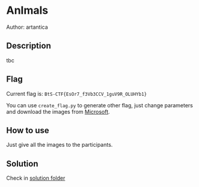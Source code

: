 # AnImals
Author: artantica

## Description
tbc

## Flag
Current flag is: `BtS-CTF{EsOr7_f3Vb3CCV_1guV9R_OLUHYb1}`

You can use `create_flag.py` to generate other flag, just change parameters and download the images from [Microsoft](https://www.microsoft.com/en-us/download/details.aspx?id=54765).

## How to use
Just give all the images to the participants.

## Solution

Check in [solution folder](./solution/README.md)
